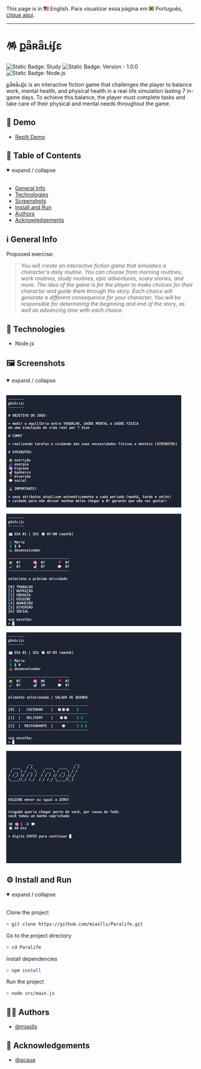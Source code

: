 This page is in <img src="assets/img/flag-en.png" width="14" alt="English"> English.
Para visualizar essa página em <img src="assets/img/flag-pt-br.png" width="14" alt="Português"> Português, [clique aqui](./README-ptbr.md).

---

# 🪅 քǟʀǟʟɨʄɛ

![Static Badge: Study](https://img.shields.io/badge/study-blue)
![Static Badge: Version - 1.0.0](https://img.shields.io/badge/version-1.0.0-green)
![Static Badge: Node.js](https://img.shields.io/badge/Node.js-5a5a5a?logo=nodedotjs)

քǟʀǟʟɨʄɛ is an interactive fiction game that challenges the player to balance work, mental health, and physical health in a real-life simulation lasting 7 in-game days. To achieve this balance, the player must complete tasks and take care of their physical and mental needs throughout the game.

## 🔗 Demo

- [Replit Demo](https://replit.com/@miaslls/Paralife-Demo?v=1)

## 🟰 Table of Contents

<details open>
<summary>expand / collapse</summary>
&nbsp;

- [General Info](#ℹ️-general-info)
- [Technologies](#-technologies)
- [Screenshots](#%EF%B8%8F-screenshots)
- [Install and Run](#%EF%B8%8F-install-and-run)
- [Authors](#-authors)
- [Acknowledgements](#-acknowledgements)

</details>

## ℹ️ General Info

Proposed exercise:

> _You will create an interactive fiction game that simulates a character's daily routine. You can choose from morning routines, work routines, study routines, epic adventures, scary stories, and more. The idea of the game is for the player to make choices for their character and guide them through the story. Each choice will generate a different consequence for your character. You will be responsible for determining the beginning and end of the story, as well as advancing time with each choice._

## 🧮 Technologies

- Node.js

## 🖼️ Screenshots

<details open>
<summary>expand / collapse</summary>
&nbsp;

![Paralife App Screenshot](assets/img/screenshot-01.gif)

![Paralife App Screenshot](assets/img/screenshot-02.gif)

![Paralife App Screenshot](assets/img/screenshot-03.gif)

![Paralife App Screenshot](assets/img/screenshot-04.gif)

</details>

## ⚙️ Install and Run

<details open>
<summary>expand / collapse</summary>
&nbsp;

Clone the project

```bash
> git clone https://github.com/miaslls/Paralife.git
```

Go to the project directory

```bash
> cd Paralife
```

Install dependencies

```bash
> npm install
```

Run the project

```bash
> node src/main.js
```

</details>

## 👩‍💻 Authors

- [@miaslls](https://www.github.com/miaslls)

## 🫶 Acknowledgements

- [@acaua](https://github.com/acaua)
